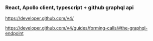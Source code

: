 ### React, Apollo client, typescript + github graphql api

https://developer.github.com/v4/

https://developer.github.com/v4/guides/forming-calls/#the-graphql-endpoint
